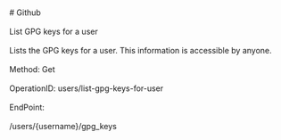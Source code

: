 <br>#     Github</br>
<br>List GPG keys for a user</br>
<br>Lists the GPG keys for a user. This information is accessible by anyone.</br>
<br>Method: Get</br>
<br>OperationID: users/list-gpg-keys-for-user</br>
<br>EndPoint:</br>
<br>/users/{username}/gpg_keys</br>
